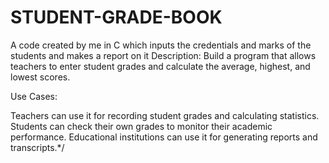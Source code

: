 # STUDENT-GRADE-BOOK
A code created by me in C which inputs the credentials and marks of the students and makes a report on it
Description: Build a program that allows teachers to enter student grades and calculate the average, highest, and lowest scores.

Use Cases:

Teachers can use it for recording student grades and calculating statistics.
Students can check their own grades to monitor their academic performance.
Educational institutions can use it for generating reports and transcripts.*/
